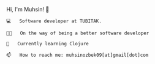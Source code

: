 
   Hi, I'm Muhsin! 👋
    
<p align="center">
	
<samp>
		
	💻   Software developer at TUBITAK.
	
	💪🏻   On the way of being a better software developer
	
	🌱   Currently learning Clojure
	
	📫   How to reach me: muhsinozbek09[at]gmail[dot]com
	
</samp>	
	
</p>

<!-- 🎨 Portfolio: ..   -->
